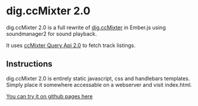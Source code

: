 # dig.ccMixter 2.0

dig.ccMixter 2.0 is a full rewrite of [dig.ccMixter](http://dig.ccmixter.org) in Ember.js using soundmanager2 for sound playback.

It uses [ccMixter Query Api 2.0](http://ccmixter.org/query-api) to fetch track listings.

## Instructions

dig.ccMixter 2.0 is entirely static javascript, css and handlebars templates.
Simply place it somewhere accessable on a webserver and visit index.html.

[You can try it on github pages here](http://artistechmedia.github.io/dig.ccMixter/)
